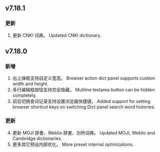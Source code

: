 ## v7.18.1

### 更新

1. 更新 CNKI 词典。
   Updated CNKI dictionary.

## v7.18.0

### 新增

1. 右上弹框支持自定义宽高。
   Browser action dict panel supports custom width and height.
2. 多行编辑框按钮支持完全隐藏。
   Mutiline textarea button can be hidden completely.
3. 前后切换查词记录支持设置浏览器快捷键。
   Added support for setting browser shortcut keys on switching Dict panel search word histories.

### 更新

4. 更新 MOJI 辞書、Weblio 辞書、剑桥词典。
   Updated MOJI, Weblio and Cambridge dictionaries.
5. 更多其它预设内部优化。
   More preset internal optimizations.

